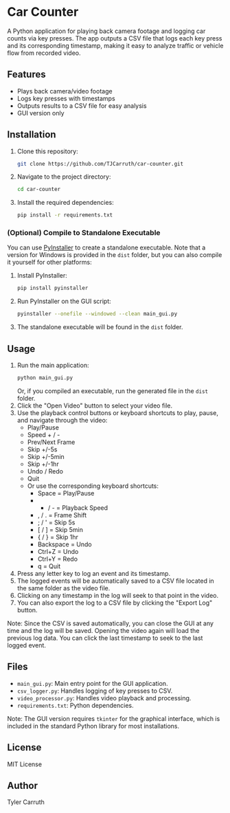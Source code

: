# Car Counter

A Python application for playing back camera footage and logging car counts via key presses. The app outputs a CSV file that logs each key press and its corresponding timestamp, making it easy to analyze traffic or vehicle flow from recorded video.

## Features
- Plays back camera/video footage
- Logs key presses with timestamps
- Outputs results to a CSV file for easy analysis
- GUI version only

## Installation
1. Clone this repository:
   ```sh
   git clone https://github.com/TJCarruth/car-counter.git
   ```
2. Navigate to the project directory:
   ```sh
   cd car-counter
   ```
3. Install the required dependencies:
   ```sh
   pip install -r requirements.txt
   ```

### (Optional) Compile to Standalone Executable
You can use [PyInstaller](https://pyinstaller.org/) to create a standalone executable. Note that a version for Windows is provided in the `dist` folder, but you can also compile it yourself for other platforms:

1. Install PyInstaller:
   ```sh
   pip install pyinstaller
   ```
2. Run PyInstaller on the GUI script:
   ```sh
   pyinstaller --onefile --windowed --clean main_gui.py
   ```
3. The standalone executable will be found in the `dist` folder.

## Usage
1. Run the main application:
   ```sh
   python main_gui.py
   ```
   Or, if you compiled an executable, run the generated file in the `dist` folder.
2. Click the "Open Video" button to select your video file.
3. Use the playback control buttons or keyboard shortcuts to play, pause, and navigate through the video:
   - Play/Pause
   - Speed + / -
   - Prev/Next Frame
   - Skip +/-5s
   - Skip +/-5min
   - Skip +/-1hr
   - Undo / Redo
   - Quit
   - Or use the corresponding keyboard shortcuts:
     - Space = Play/Pause
     - + / - = Playback Speed
     - , / . = Frame Shift
     - ; / ' = Skip 5s
     - [ / ] = Skip 5min
     - { / } = Skip 1hr
     - Backspace = Undo
     - Ctrl+Z = Undo
     - Ctrl+Y = Redo
     - q = Quit
4. Press any letter key to log an event and its timestamp.
5. The logged events will be automatically saved to a CSV file located in the same folder as the video file.
6. Clicking on any timestamp in the log will seek to that point in the video.
7. You can also export the log to a CSV file by clicking the "Export Log" button.

Note: Since the CSV is saved automatically, you can close the GUI at any time and the log will be saved. Opening the video again will load the previous log data. You can click the last timestamp to seek to the last logged event.

## Files
- `main_gui.py`: Main entry point for the GUI application.
- `csv_logger.py`: Handles logging of key presses to CSV.
- `video_processor.py`: Handles video playback and processing.
- `requirements.txt`: Python dependencies.

Note: The GUI version requires `tkinter` for the graphical interface, which is included in the standard Python library for most installations.

## License
MIT License

## Author
Tyler Carruth
